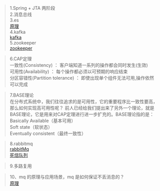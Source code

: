 > 1.Spring + JTA  两阶段<br/>
> 2.消息总线<br/>
> 3.es<br/>
[原理](https://www.cnblogs.com/JimShi/p/11525360.html)<br/>
> 4.kafka<br/>
[kafka](https://blog.csdn.net/qq_28900249/article/details/90346599)<br/>
> 5.zookeeper<br/>
[zookeeper](https://www.cnblogs.com/felixzh/p/5869212.html)<br/>

> 6.CAP定理<br/>
  一致性(Consistency) ： 客户端知道一系列的操作都会同时发生(生效)<br/>
  可用性(Availability) ： 每个操作都必须以可预期的响应结束<br/>
  分区容错性(Partition tolerance) ： 即使出现单个组件无法可用,操作依然可以完成<br/>

> 7.BASE理论<br/>
在分布式系统中，我们往往追求的是可用性，它的重要程序比一致性要高，那么如何实现高可用性呢？ 前人已经给我们提出来了另外一个理论，就是BASE理论，它是用来对CAP定理进行进一步扩充的。BASE理论指的是：<br/>
Basically Available（基本可用）<br/>
Soft state（软状态）<br/>
Eventually consistent（最终一致性）<br/>

> 8.rabbitmq<br/>
[rabbitMq](https://blog.csdn.net/whoamiyang/article/details/54954780)<br/>
[死信队列](https://my.oschina.net/xiaominmin/blog/1810851)<br/>

> 9.多路复用<br/>


> 10、mq 的原理与应用场景，mq 是如何保证不丢消息的？<br/>
[原理](https://www.cnblogs.com/flyrock/p/8859203.html)<br/>
